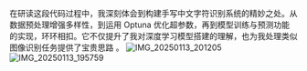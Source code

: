 在研读这段代码过程中，我深刻体会到构建手写中文字符识别系统的精妙之处。从数据预处理增强多样性，到运用 Optuna 优化超参数，再到模型训练与预测功能的实现，环环相扣。它不仅提升了我对深度学习模型搭建的理解，也为我处理类似图像识别任务提供了宝贵思路 。
![IMG_20250113_201205](https://github.com/user-attachments/assets/41e4a2ac-601f-4274-9d00-0f36588161cf)
![IMG_20250113_195759](https://github.com/user-attachments/assets/fe358974-407f-4414-9e50-1eeeb681b29f)
